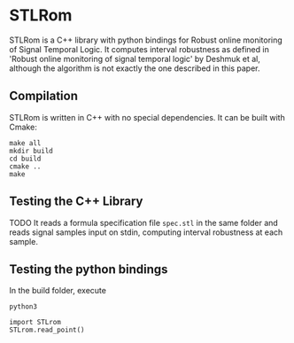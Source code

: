 # STLRom 

STLRom is a C++ library with python bindings for Robust online monitoring of Signal Temporal Logic. It computes interval robustness as defined in 'Robust online monitoring of signal temporal logic' by Deshmuk et al, although the algorithm is not exactly the one described in this paper. 

## Compilation

STLRom is written in C++ with no special dependencies. It can be built with Cmake:

```
make all
mkdir build
cd build
cmake ..
make
```

## Testing the C++ Library

TODO
It reads a formula specification file `spec.stl` in the same folder and reads signal samples input on stdin, computing interval robustness at each sample. 

## Testing the python bindings

In the build folder, execute
```
python3

import STLrom
STLrom.read_point()
```
